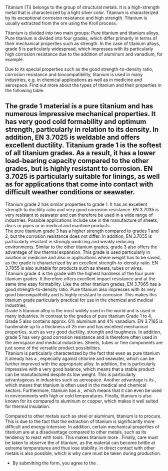 Titanium (Ti) belongs to the group of structural metals. It is a high-strength
metal that is characterized by a light silver color. Titanium is characterized
by its exceptional corrosion resistance and high strength. Titanium is usually
extracted from the ore using the Kroll process.

Titanium is divided into two main groups: Pure titanium and titanium alloys.
Pure titanium is divided into four grades, which differ primarily in terms of
their mechanical properties such as strength. In the case of titanium alloys,
grade 5 is particularly widespread, which impresses with its particularly high
corrosion resistance due to the addition of aluminum and vanadium, for example.

Due to its special properties such as the good strength-to-density ratio,
corrosion resistance and biocompatibility, titanium is used in many industries,
e.g. in chemical applications as well as in medicine and aerospace. Find out
more about the types of titanium and their properties in the following table.

The grade 1 material is a pure titanium and has numerous impressive mechanical
properties. It has very good cold formability and optimum strength, particularly
in relation to its density. In addition, EN 3.7025 is weldable and offers
excellent ductility. Titanium grade 1 is the softest of all titanium grades. As
a result, it has a lower load-bearing capacity compared to the other grades, but
is highly resistant to corrosion. EN 3.7025 is particularly suitable for
linings, as well as for applications that come into contact with difficult
weather conditions or seawater.  
---  
Titanium grade 2 has similar properties to grade 1. It has an excellent strength
to ductility ratio and very good corrosion resistance. EN 3.7035 is very
resistant to seawater and can therefore be used in a wide range of industries.
Possible applications include use in the manufacture of sheets, discs or pipes
or in medical and maritime products.  
The pure titanium grade 3 has a higher strength compared to grades 1 and 2, but
the corrosion resistance does not differ. In addition, EN 3.7055 is particularly
resistant in strongly oxidizing and weakly reducing environments. Similar to the
other titanium grades, grade 3 also offers the advantage of low thermal
expansion. This grade is used particularly in aviation or medicine and also in
applications where weight has to be saved, as the grade is characterized by an
excellent strength-to-density ratio. EN 3.7055 is also suitable for products
such as sheets, tubes or wires.  
Titanium grade 4 is the grade with the highest hardness of the four pure
titanium grades. It therefore offers excellent impact resistance and at the same
time easy formability. Like the other titanium grades, EN 3.7065 has a good
strength-to-density ratio. Pure titanium also impresses with its very good
biocompatibility and is highly resistant to corrosion. This makes this titanium
grade particularly practical for use in the chemical and medical industries,  
Grade 5 titanium alloy is the most widely used in the world and is used in many
industries. In contrast to the grades of pure titanium Grade 1 to 4, Grade 5
also contains approx. 6% aluminum and 4% vanadium. EN 3.7165 is hardenable up to
a thickness of 25 mm and has excellent mechanical properties, such as very good
ductility, strength and toughness. In addition, grade 5 has very good corrosion
resistance and is therefore often used in the aerospace and medical industries.
Sheets, tubes or fine components are just some of the versatile product
possibilities.  
Titanium is particularly characterized by the fact that even as pure titanium it
already has a , especially against chlorine and seawater, which can be further
improved with the appropriate alloy. In addition, the is particularly impressive
with a very good balance, which means that a stable product can be manufactured
despite its low weight. This is particularly advantageous in industries such as
aerospace. Another advantage is its , which means that titanium is often used in
the medical and chemical sectors. Furthermore, titanium has a , which means that
it can even be used in environments with high or cold temperatures. Finally,
titanium is also known for its compared to aluminum or copper, which makes it
well suited for thermal insulation.

Compared to other metals such as steel or aluminum, titanium is to procure. This
is due to the fact that the extraction of titanium is significantly more
difficult and energy-intensive. In addition, certain mechanical properties of
titanium are at a disadvantage compared to other metals, such as its tendency to
react with tools. This makes titanium more . Finally, care must be taken to
observe the of titanium, as the material can become brittle at extreme
temperatures and thus lose stability. in direct contact with other metals is
also possible, which is why care must be taken during production.

* By submitting the form, you agree to the .

